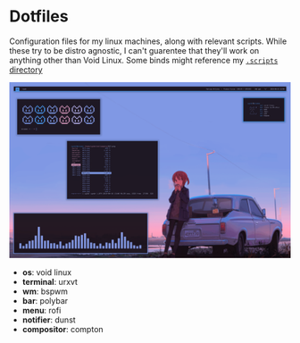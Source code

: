 # Dotfiles
Configuration files for my linux machines, along with relevant scripts. While these try to be distro agnostic, I can't guarentee that they'll work on anything other than Void Linux. Some binds might reference my [`.scripts` directory](https://github.com/cyndrdev/bin/)

![Example Screenshot](screenshot.png)

* **os**: void linux
* **terminal**: urxvt
* **wm**: bspwm
* **bar**: polybar
* **menu**: rofi
* **notifier**: dunst
* **compositor**: compton
